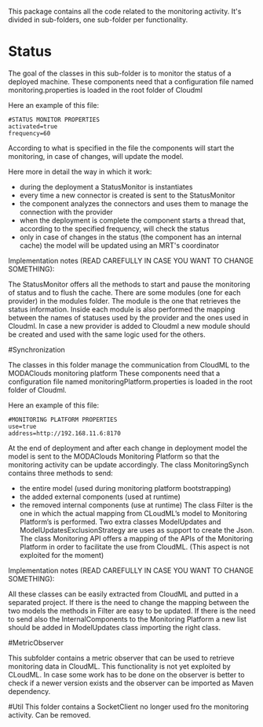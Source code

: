 This package contains all the code related to the monitoring activity. It's divided in sub-folders, one sub-folder per functionality.

# Status
The goal of the classes in this sub-folder is to monitor the status of a deployed machine.
These components need that a configuration file named monitoring.properties is loaded in the root folder of Cloudml

Here an example of this file:
```
#STATUS MONITOR PROPERTIES
activated=true 
frequency=60
```
According to what is specified in the file the components will start the monitoring, in case of changes, will update the model.

Here more in detail the way in which it work:
- during the deployment a StatusMonitor is instantiates
- every time a new connector is created is sent to the StatusMonitor 
- the component analyzes the connectors and uses them to manage the connection with the provider
- when the deployment is complete the component starts a thread that, according to the specified frequency, will check the status
- only in case of changes in the status (the component has an internal cache) the model will be updated using an MRT's coordinator

Implementation notes (READ CAREFULLY IN CASE YOU WANT TO CHANGE SOMETHING):

The StatusMonitor offers all the methods to start and pause the monitoring of status and to flush the cache. 
There are some modules (one for each provider) in the modules folder. The module is the one that retrieves the status information.
Inside each module is also performed the mapping between the names of statuses used by the provider and the ones used in Cloudml.
In case a new provider is added to Cloudml a new module should be created and used with the same logic used for the others.

#Synchronization

The classes in this folder manage the communication from CloudML to the MODAClouds monitoring platform
These components need that a configuration file named monitoringPlatform.properties is loaded in the root folder of Cloudml.

Here an example of this file:
```
#MONITORING PLATFORM PROPERTIES
use=true
address=http://192.168.11.6:8170
```
At the end of deployment and after each change in deployment model the model is sent to the MODAClouds Monitoring Platform so that the monitoring activity can be update accordingly.
The class MonitoringSynch contains three methods to send:
- the entire model (used during monitoring platform bootstrapping)
- the added external components (used at runtime)
- the removed internal components (use at runtime)
The class Filter is the one in which the actual mapping from CLoudML’s model to Monitoring Platform’s is performed.
Two extra classes ModelUpdates and ModelUpdatesExclusionStrategy are uses as support to create the Json.
The class Monitoring API offers a mapping of the APIs of the Monitoring Platform in order to facilitate the use from CloudML. (This aspect is not exploited for the moment)

Implementation notes (READ CAREFULLY IN CASE YOU WANT TO CHANGE SOMETHING):

All these classes can be easily extracted from CloudML and putted in a separated project.
If there is the need to change the mapping between the two models the methods in Filter are easy to be updated.
If there is the need to send also the InternalComponents to the Monitoring Platform a new list should be added in ModelUpdates class importing the right class.

#MetricObserver

This subfolder contains a metric observer that can be used to retrieve monitoring data in CloudML.
This functionality is not yet exploited by CLoudML. In case some work has to be done on the observer is better to check if a newer version exists and the observer can be imported as Maven dependency.

#Util
This folder contains a SocketClient no longer used fro the monitoring activity. Can be removed.


